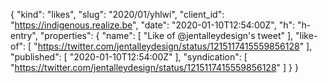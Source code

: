 {
  "kind": "likes",
  "slug": "2020/01/yhlwi",
  "client_id": "https://indigenous.realize.be",
  "date": "2020-01-10T12:54:00Z",
  "h": "h-entry",
  "properties": {
    "name": [
      "Like of @jentalleydesign's tweet"
    ],
    "like-of": [
      "https://twitter.com/jentalleydesign/status/1215117415559856128"
    ],
    "published": [
      "2020-01-10T12:54:00Z"
    ],
    "syndication": [
      "https://twitter.com/jentalleydesign/status/1215117415559856128"
    ]
  }
}
